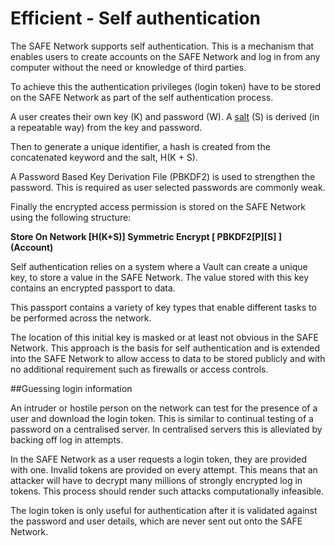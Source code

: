 # Efficient - Self authentication

The SAFE Network supports self authentication. This is a mechanism that enables users to create accounts on the SAFE Network and log in from any computer without the need or knowledge of third parties.

To achieve this the authentication privileges (login token) have to be stored on the SAFE Network as part of the self authentication process.

A user creates their own key (K) and password (W). A [salt][wikipedia-salt-crypto] (S) is derived (in a repeatable way) from the key and password.

Then to generate a unique identifier, a hash is created from the concatenated keyword and the salt, H(K + S).

A Password Based Key Derivation File (PBKDF2) is used to strengthen the password. This is required as user selected passwords are commonly weak.

Finally the encrypted access permission is stored on the SAFE Network using the following structure:

**Store On Network [H(K+S)] Symmetric Encrypt \[ PBKDF2[P][S] \] (Account)**

Self authentication relies on a system where a Vault can create a unique key, to store a value in the SAFE Network. The value stored with this key contains an encrypted passport to data.

This passport contains a variety of key types that enable different tasks to be performed across the network. 

The location of this initial key is masked or at least not obvious in the SAFE Network. This approach is the basis for self authentication and is extended into the SAFE Network to allow access to data to be stored publicly and with no additional requirement such as firewalls or access controls.

##Guessing login information

An intruder or hostile person on the network can test for the presence of a user and download the login token. This is similar to continual testing of a password on a centralised server. In centralised servers this is alleviated by backing off log in attempts.

In the SAFE Network as a user requests a login token, they are provided with one. Invalid tokens are provided on every attempt. This means that an attacker will have to decrypt many millions of strongly encrypted log in tokens. This process should render such attacks computationally infeasible.

The login token is only useful for authentication after it is validated against the password and user details, which are never sent out onto the SAFE Network.

[wikipedia-salt-crypto]: http://en.wikipedia.org/wiki/Salt_(cryptography)
